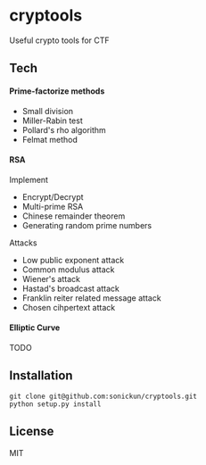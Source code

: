 # cryptools

Useful crypto tools for CTF
## Tech

#### Prime-factorize methods
- Small division
- Miller-Rabin test
- Pollard's rho algorithm
- Felmat method

#### RSA
Implement
- Encrypt/Decrypt
- Multi-prime RSA
- Chinese remainder theorem
- Generating random prime numbers

Attacks
- Low public exponent attack
- Common modulus attack
- Wiener's attack
- Hastad's broadcast attack
- Franklin reiter related message attack
- Chosen cihpertext attack

#### Elliptic Curve
TODO

## Installation
```
git clone git@github.com:sonickun/cryptools.git
python setup.py install
```

## License
MIT

